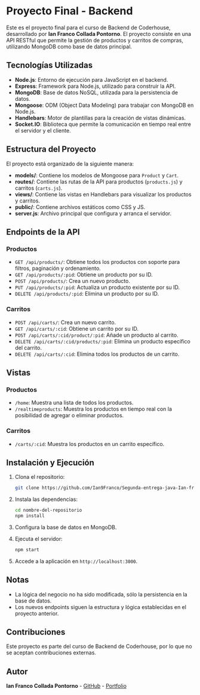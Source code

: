 # Proyecto Final - Backend

Este es el proyecto final para el curso de Backend de Coderhouse, desarrollado por **Ian Franco Collada Pontorno**. El proyecto consiste en una API RESTful que permite la gestión de productos y carritos de compras, utilizando MongoDB como base de datos principal.

## Tecnologías Utilizadas

- **Node.js**: Entorno de ejecución para JavaScript en el backend.
- **Express**: Framework para Node.js, utilizado para construir la API.
- **MongoDB**: Base de datos NoSQL, utilizada para la persistencia de datos.
- **Mongoose**: ODM (Object Data Modeling) para trabajar con MongoDB en Node.js.
- **Handlebars**: Motor de plantillas para la creación de vistas dinámicas.
- **Socket.IO**: Biblioteca que permite la comunicación en tiempo real entre el servidor y el cliente.

## Estructura del Proyecto

El proyecto está organizado de la siguiente manera:

- **models/**: Contiene los modelos de Mongoose para `Product` y `Cart`.
- **routes/**: Contiene las rutas de la API para productos (`products.js`) y carritos (`carts.js`).
- **views/**: Contiene las vistas en Handlebars para visualizar los productos y carritos.
- **public/**: Contiene archivos estáticos como CSS y JS.
- **server.js**: Archivo principal que configura y arranca el servidor.

## Endpoints de la API

### Productos

- `GET /api/products/`: Obtiene todos los productos con soporte para filtros, paginación y ordenamiento.
- `GET /api/products/:pid`: Obtiene un producto por su ID.
- `POST /api/products/`: Crea un nuevo producto.
- `PUT /api/products/:pid`: Actualiza un producto existente por su ID.
- `DELETE /api/products/:pid`: Elimina un producto por su ID.

### Carritos

- `POST /api/carts/`: Crea un nuevo carrito.
- `GET /api/carts/:cid`: Obtiene un carrito por su ID.
- `POST /api/carts/:cid/product/:pid`: Añade un producto al carrito.
- `DELETE /api/carts/:cid/products/:pid`: Elimina un producto específico del carrito.
- `DELETE /api/carts/:cid`: Elimina todos los productos de un carrito.

## Vistas

### Productos

- `/home`: Muestra una lista de todos los productos.
- `/realtimeproducts`: Muestra los productos en tiempo real con la posibilidad de agregar o eliminar productos.

### Carritos

- `/carts/:cid`: Muestra los productos en un carrito específico.

## Instalación y Ejecución

1. Clona el repositorio:
    ```bash
    git clone https://github.com/Ian9Franco/Segunda-entrega-java-Ian-franco-collada-pontorno
    ```

2. Instala las dependencias:
    ```bash
    cd nombre-del-repositorio
    npm install
    ```

3. Configura la base de datos en MongoDB.

4. Ejecuta el servidor:
    ```bash
    npm start
    ```

5. Accede a la aplicación en `http://localhost:3000`.

## Notas

- La lógica del negocio no ha sido modificada, sólo la persistencia en la base de datos.
- Los nuevos endpoints siguen la estructura y lógica establecidas en el proyecto anterior.

## Contribuciones

Este proyecto es parte del curso de Backend de Coderhouse, por lo que no se aceptan contribuciones externas.

## Autor

**Ian Franco Collada Pontorno** - [GitHub](https://github.com/Ian9Franco) - [Portfolio](https://ian9franco.github.io/Portfolio/)
